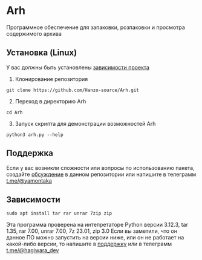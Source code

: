 # Arh
Программное обеспечение для запаковки, розпаковки и просмотра содержимого архива <!-- описание репозитория -->

<!--Установка-->
## Установка (Linux)
У вас должны быть установлены [зависимости проекта](https://github.com/Hanzo-source/Arh#зависимости)

1. Клонирование репозитория 

```git clone https://github.com/Hanzo-source/Arh.git```

2. Переход в директорию Arh

```cd Arh```

3. Запуск скрипта для демонстрации возможностей Arh

```python3 arh.py --help```

<!--Поддержка-->
## Поддержка
Если у вас возникли сложности или вопросы по использованию пакета, создайте 
[обсуждение](https://github.com/Hanzo-source/Arh/issues/new) в данном репозитории или напишите в телеграмм [t.me/@yamontaka](https://t.me/yamontaka)

<!--зависимости-->
## Зависимости

```sudo apt install tar rar unrar 7zip zip```

Эта программа проверена на интепретаторе Python версии 3.12.3, tar 1.35, rar 7.00, unrar 7.00, 7z 23.01, zip 3.0 Если вы заметили, что он данное ПО можно запустить на версии ниже, или он не работает на какой-либо версии, то напишите в [поддержку](https://github.com/Hanzo-source/Arh#поддержка) или в телеграмм [t.me/@hagiwara_dev](https://t.me/hagiwara_dev)
